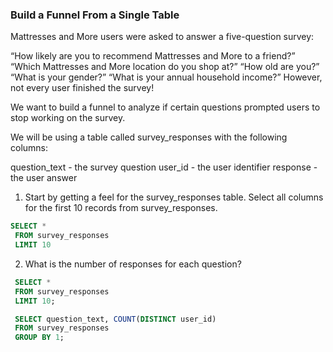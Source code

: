 
### Build a Funnel From a Single Table

Mattresses and More users were asked to answer a five-question survey:

“How likely are you to recommend Mattresses and More to a friend?”
“Which Mattresses and More location do you shop at?”
“How old are you?”
“What is your gender?”
“What is your annual household income?”
However, not every user finished the survey!

We want to build a funnel to analyze if certain questions prompted users to stop working on the survey.

We will be using a table called survey_responses with the following columns:

question_text - the survey question
user_id - the user identifier
response - the user answer

1. Start by getting a feel for the survey_responses table.
Select all columns for the first 10 records from survey_responses.

```sql
SELECT *
 FROM survey_responses
 LIMIT 10
```

2. What is the number of responses for each question?

```sql
 SELECT *
 FROM survey_responses
 LIMIT 10;

 SELECT question_text, COUNT(DISTINCT user_id)
 FROM survey_responses
 GROUP BY 1;
```


